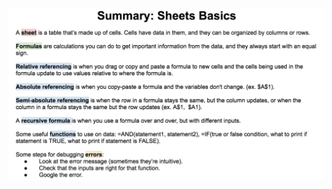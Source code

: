 <!-- Copyright (C)  Google, Runestone Interactive LLC
  This work is licensed under the Creative Commons Attribution-ShareAlike 4.0
  International License. To view a copy of this license, visit
  http://creativecommons.org/licenses/by-sa/4.0/. -->

<!-- All summaries can be found shorturl.at/mrLNV -->

![Graphic summarizing key concepts of basic descriptive statistics.](figures/sheets_summary.png)

